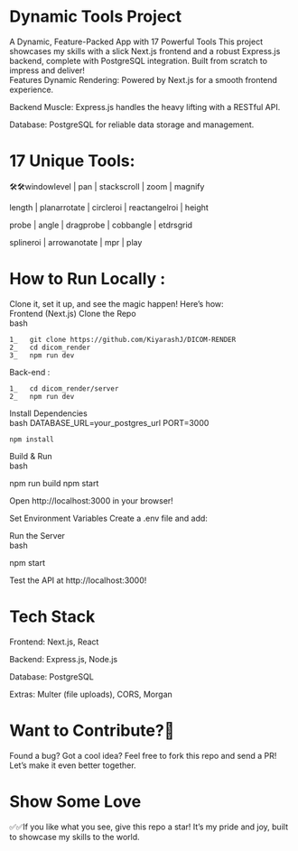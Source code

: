 # Dynamic Tools Project
 A Dynamic, Feature-Packed App with 17 Powerful Tools 
This project showcases my skills with a slick Next.js frontend and a robust Express.js backend, complete with PostgreSQL integration. Built from scratch to impress and deliver!  
 Features
 Dynamic Rendering: Powered by Next.js for a smooth frontend experience.  

 Backend Muscle: Express.js handles the heavy lifting with a RESTful API.  

 Database: PostgreSQL for reliable data storage and management.  

# 17 Unique Tools:  
🛠️🛠️windowlevel | pan | stackscroll | zoom | magnify  

length | planarrotate | circleroi | reactangelroi | height  

probe | angle | dragprobe | cobbangle | etdrsgrid  

splineroi | arrowanotate | mpr | play

# How to Run Locally :
Clone it, set it up, and see the magic happen! Here’s how:  
Frontend (Next.js)
Clone the Repo  
bash

```
1_   git clone https://github.com/KiyarashJ/DICOM-RENDER
2_   cd dicom_render
3_   npm run dev
```

Back-end :
```
1_   cd dicom_render/server
2_   npm run dev
```
Install Dependencies  
bash
DATABASE_URL=your_postgres_url
PORT=3000

```npm install```

Build & Run  
bash

npm run build
npm start

Open http://localhost:3000 in your browser! 

Set Environment Variables
Create a .env file and add:  



Run the Server  
bash

npm start

Test the API at http://localhost:3000! 

# Tech Stack
Frontend: Next.js, React  

Backend: Express.js, Node.js  

Database: PostgreSQL  

Extras: Multer (file uploads), CORS, Morgan

 
 # Want to Contribute?🤝
Found a bug? Got a cool idea? Feel free to fork this repo and send a PR! Let’s make it even better together.  
# Show Some Love
✅✅If you like what you see, give this repo a star! It’s my pride and joy, built to showcase my skills to the world.  

